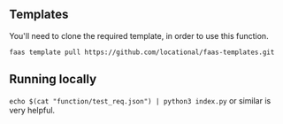 ## Templates

You'll need to clone the required template, in order to use this function.

`faas template pull https://github.com/locational/faas-templates.git`

## Running locally

`echo $(cat "function/test_req.json") | python3 index.py` or similar is very helpful.
